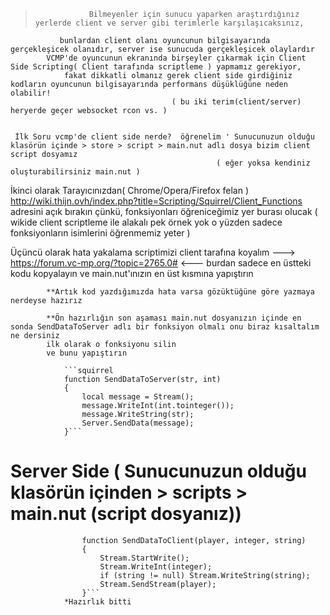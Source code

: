 

>                 Bilmeyenler için sunucu yaparken araştırdığınız yerlerde client ve server gibi terimlerle karşılaşıcaksınız,
               bunlardan client olanı oyuncunun bilgisayarında gerçekleşicek olanıdır, server ise sunucuda gerçekleşicek olaylardır
            VCMP'de oyuncunun ekranında birşeyler çıkarmak için Client Side Scripting( Client tarafında scriptleme ) yapmamız gerekiyor,
                fakat dikkatli olmanız gerek client side girdiğiniz kodların oyuncunun bilgisayarında performans düşüklüğüne neden olabilir!
                                        ( bu iki terim(client/server) heryerde geçer websocket rcon vs. )


     İlk Soru vcmp'de client side nerde?  öğrenelim ' Sunucunuzun olduğu klasörün içinde > store > script > main.nut adlı dosya bizim client script dosyamız      
                                                  ( eğer yoksa kendiniz oluşturabilirsiniz main.nut )
            
  İkinci olarak Tarayıcınızdan( Chrome/Opera/Firefox felan ) http://wiki.thijn.ovh/index.php?title=Scripting/Squirrel/Client_Functions adresini açık bırakın çünkü,
fonksiyonları öğreniceğimiz yer burası olucak ( wikide client scriptleme ile alakalı pek örnek yok o yüzden sadece fonksiyonların isimlerini öğrenmemiz yeter )
            
Üçüncü olarak hata yakalama scriptimizi client tarafına koyalım ---> https://forum.vc-mp.org/?topic=2765.0# <--- burdan sadece en üstteki kodu kopyalayın ve
                                                                    main.nut'ınızın en üst kısmına yapıştırın   

            **Artık kod yazdığımızda hata varsa gözüktüğüne göre yazmaya nerdeyse hazırız

            **Ön hazırlığın son aşaması main.nut dosyanızın içinde en sonda SendDataToServer adlı bir fonksiyon olmalı onu biraz kısaltalım ne dersiniz
            ilk olarak o fonksiyonu silin
            ve bunu yapıştırın

                ```squirrel
                function SendDataToServer(str, int)
                {
                    local message = Stream();
                    message.WriteInt(int.tointeger());
                    message.WriteString(str);
                    Server.SendData(message);
                }```

# Server Side ( Sunucunuzun olduğu klasörün içinden > scripts > main.nut (script dosyanız))

```squirrel
                function SendDataToClient(player, integer, string)
                {
                    Stream.StartWrite();
                    Stream.WriteInt(integer);
                    if (string != null) Stream.WriteString(string);
                    Stream.SendStream(player);
                }```
            *Hazırlık bitti
        

